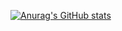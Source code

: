 
[![Anurag's GitHub stats](https://github-readme-stats.vercel.app/api?username=kim-dongho&theme=gruvbox_light&show_icons=true)](https://github.com/anuraghazra/github-readme-stats)
<!--START_SECTION:waka-->
 
<!--END_SECTION:waka-->
